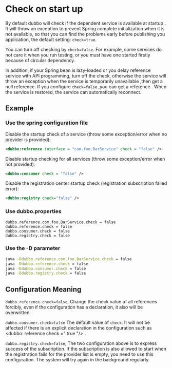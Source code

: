 # Check on start up

By default dubbo will check if the dependent service is available at startup . It will throw an exception to prevent Spring complete initialization when it is not available, so that you can find the problems early before publishing you application, the default setting: `check=true`.

You can turn off checking by `check=false`. For example, some services do not care it when you run testing, or you must have one started firstly because of circular dependency.

In addition, if your Spring bean is lazy-loaded or you delay reference service with API programming, turn off the check, 
otherwise the service will throw an exception when the service is temporarily unavailable ,then get a null reference.  If you configure `check=false` ,you can get a reference . When the service is restored, the service can automatically reconnect.

## Example

### Use the spring configuration file

Disable the startup check of a service (throw some exception/error when no provider is provided):

```xml
<dubbo:reference interface = "com.foo.BarService" check = "false" />
```

Disable startup checking for all services (throw some exception/error when not provided):

```xml
<dubbo:consumer check = "false" />
```

Disable the registration center startup check (registration subscription failed error):

```xml
<dubbo:registry check="false" />
```

### Use dubbo.properties

```properties
dubbo.reference.com.foo.BarService.check = false
dubbo.reference.check = false
dubbo.consumer.check = false
dubbo.registry.check = false
```

### Use the -D parameter

```sh
java -Ddubbo.reference.com.foo.BarService.check = false
java -Ddubbo.reference.check = false
java -Ddubbo.consumer.check = false
java -Ddubbo.registry.check = false
```

## Configuration Meaning

`dubbo.reference.check=false`,  Change the check value of all references forcibly, even if the configuration has a declaration, it also will be overwritten.

`dubbo.consumer.check=false`  The default value of `check`.  It will not be affected if there is an explicit declaration in the configuration such as` `<dubbo: reference check =" true "/>`.

`dubbo.registry.check=false`, The two configuration above is to express success of the subscription. If the subscription is also allowed to start when the registration fails for the provider list is empty, you need to use this configuration. The system will try again in the background regularly.
